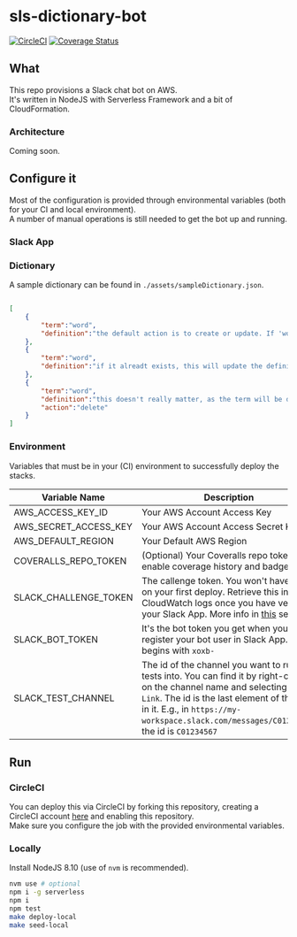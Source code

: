 # sls-dictionary-bot

[![CircleCI](https://circleci.com/gh/giusedroid/sls-ci.svg?style=svg)](https://circleci.com/gh/giusedroid/sls-ci)
[![Coverage Status](https://coveralls.io/repos/github/giusedroid/sls-dictionary-bot/badge.svg)](https://coveralls.io/github/giusedroid/sls-dictionary-bot)

## What

This repo provisions a Slack chat bot on AWS.  
It's written in NodeJS with Serverless Framework and a bit of CloudFormation.  

### Architecture

Coming soon.

## Configure it

Most of the configuration is provided through environmental variables (both for your CI and local environment).  
A number of manual operations is still needed to get the bot up and running.

### Slack App

### Dictionary

A sample dictionary can be found in `./assets/sampleDictionary.json`.  

```json

[
    {
        "term":"word",
        "definition":"the default action is to create or update. If 'word' is not found, it will be added."
    },
    {
        "term":"word",
        "definition":"if it alreadt exists, this will update the definition of 'word'"
    },
    {
        "term":"word",
        "definition":"this doesn't really matter, as the term will be deleted",
        "action":"delete"
    }
]
```

### Environment

Variables that must be in your (CI) environment to successfully deploy the stacks.  

| Variable Name | Description |
|---------------|-------------|
| AWS_ACCESS_KEY_ID | Your AWS Account Access Key |
| AWS_SECRET_ACCESS_KEY | Your AWS Account Access Secret Key |
| AWS_DEFAULT_REGION | Your Default AWS Region|
| COVERALLS_REPO_TOKEN | (Optional) Your Coveralls repo token to enable coverage history and badge. |
| SLACK_CHALLENGE_TOKEN | The callenge token. You won't have this on your first deploy. Retrieve this in your CloudWatch logs once you have verified your Slack App. More info in [this](http://) section. |
| SLACK_BOT_TOKEN | It's the bot token you get when you register your bot user in Slack App. It begins with `xoxb-` |
| SLACK_TEST_CHANNEL | The id of the channel you want to run tests into. You can find it by right-clicking on the channel name and selecting `Copy Link`. The id is the last element of the path in it. E.g., in `https://my-workspace.slack.com/messages/C01234567`, the id is `C01234567`|

## Run

### CircleCI

You can deploy this via CircleCI by forking this repository, creating a CircleCI account [here](https://circleci.com) and enabling this repository.  
Make sure you configure the job with the provided environmental variables.

### Locally

Install NodeJS 8.10 (use of `nvm` is recommended).  

```bash
nvm use # optional
npm i -g serverless
npm i
npm test
make deploy-local
make seed-local
```